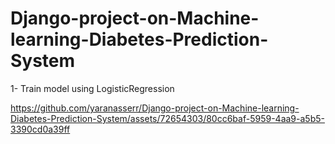 # Django-project-on-Machine-learning-Diabetes-Prediction-System
1- Train model using LogisticRegression <br>


https://github.com/yaranasserr/Django-project-on-Machine-learning-Diabetes-Prediction-System/assets/72654303/80cc6baf-5959-4aa9-a5b5-3390cd0a39ff


